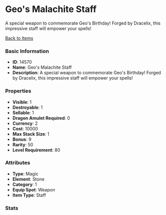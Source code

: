 # Geo's Malachite Staff

A special weapon to commemorate Geo's Birthday! Forged by Dracelix, this impressive staff will empower your spells!

[Back to Items](../items.md)

### Basic Information

- **ID**: 14570
- **Name**: Geo&#039;s Malachite Staff
- **Description**: A special weapon to commemorate Geo&#039;s Birthday! Forged by Dracelix, this impressive staff will empower your spells!

### Properties

- **Visible**: 1
- **Destroyable**: 1
- **Sellable**: 1
- **Dragon Amulet Required**: 0
- **Currency**: 2
- **Cost**: 10000
- **Max Stack Size**: 1
- **Bonus**: 9
- **Rarity**: 50
- **Level Requirement**: 80

### Attributes

- **Type**: Magic
- **Element**: Stone
- **Category**: 1
- **Equip Spot**: Weapon
- **Item Type**: Staff

### Stats

- **Strength**: 0
- **Dexterity**: 0
- **Intelligence**: 12
- **Luck**: 0
- **Charisma**: 0
- **Endurance**: 10
- **Wisdom**: 10

### Combat Values

- **Min Damage**: 74
- **Max Damage**: 102
- **Defense (Melee)**: 0
- **Defense (Pierce)**: 0
- **Defense (Magic)**: 0
- **Critical**: 11
- **Parry**: 12
- **Dodge**: 12
- **Block**: 12
- **Resistances**: Wind,10,Water,10,Fire,8,Health,-7

### Assets

- **SWF File**: items/staffs/staff-Geo-2015.swf
- **Icon**: staff

## Related

### Item Shops Selling

- [Geo's Birthday](../item-shops/461-geo-s-birthday.md)

